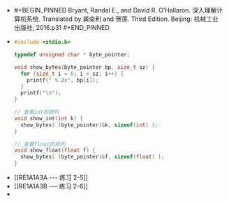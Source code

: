 - #+BEGIN_PINNED
  Bryant, Randal E., and David R. O’Hallaron. 深入理解计算机系统. Translated by 龚奕利 and 贺莲. Third Edition. Beijing: 机械工业出版社, 2016.p31
  #+END_PINNED
- ```C
  #include <stdio.h>
  
  typedef unsigned char * byte_pointer;
  
  void show_bytes(byte_pointer bp, size_t sz) {
    for (size_t i = 0; i < sz; i++) {
      printf(" %.2x", bp[i]);
    }
    printf("\n");
  }
  
  // 查看int的排列
  void show_int(int k) {
    show_bytes( (byte_pointer)&k, sizeof(int) );
  }
  
  // 查看float的排列
  void show_float(float f) {
    show_bytes( (byte_pointer)&f, sizeof(float) );
  }
  ```
- [[RE1A1A3A --- 练习 2-5]]
- [[RE1A1A3B --- 练习 2-6]]
-